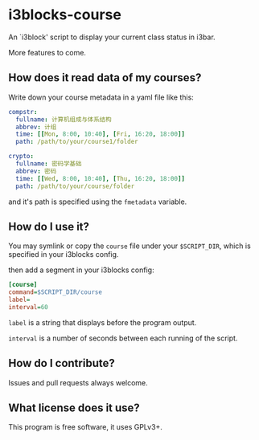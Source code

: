 # i3blocks-course
An `i3block' script to display your current class status in i3bar.

More features to come.

## How does it read data of my courses?
Write down your course metadata in a yaml file like this:

``` yaml
compstr:
  fullname: 计算机组成与体系结构
  abbrev: 计组
  time: [[Mon, 8:00, 10:40], [Fri, 16:20, 18:00]]
  path: /path/to/your/course1/folder

crypto:
  fullname: 密码学基础
  abbrev: 密码
  time: [[Wed, 8:00, 10:40], [Thu, 16:20, 18:00]]
  path: /path/to/your/course/folder
```

and it's path is specified using the `fmetadata` variable.

## How do I use it?
You may symlink or copy the `course` file under your `$SCRIPT_DIR`, which is specified in
your i3blocks config.

then add a segment in your i3blocks config:

``` ini
[course]
command=$SCRIPT_DIR/course
label=
interval=60
```

`label` is a string that displays before the program output.

`interval` is a number of seconds between each running of the script.

## How do I contribute?
Issues and pull requests always welcome.

## What license does it use?
This program is free software, it uses GPLv3+.
